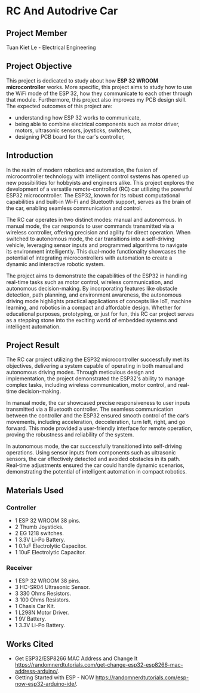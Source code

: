 # RC And Autodrive Car
## Project Member
Tuan Kiet Le - Electrical Engineering
## Project Objective
This project is dedicated to study about how **ESP 32 WROOM microcontroller** works. More specific, this project aims to study how to use the WiFi mode of the ESP 32, how they communicate to each other through that module. Furthermore, this project also improves my PCB design skill. The expected outcomes of this project are:
* understanding how ESP 32 works to communicate,
* being able to combine electrical components such as motor driver, motors, ultrasonic sensors, joysticks, switches,
* designing PCB board for the car's controller,
## Introduction
In the realm of modern robotics and automation, the fusion of microcontroller technology with intelligent control systems has opened up new possibilities for hobbyists and engineers alike. This project explores the development of a versatile remote-controlled (RC) car utilizing the powerful ESP32 microcontroller. The ESP32, known for its robust computational capabilities and built-in Wi-Fi and Bluetooth support, serves as the brain of the car, enabling seamless communication and control.

The RC car operates in two distinct modes: manual and autonomous. In manual mode, the car responds to user commands transmitted via a wireless controller, offering precision and agility for direct operation. When switched to autonomous mode, the car transitions into a self-driving vehicle, leveraging sensor inputs and programmed algorithms to navigate its environment intelligently. This dual-mode functionality showcases the potential of integrating microcontrollers with automation to create a dynamic and interactive robotic system.

The project aims to demonstrate the capabilities of the ESP32 in handling real-time tasks such as motor control, wireless communication, and autonomous decision-making. By incorporating features like obstacle detection, path planning, and environment awareness, the autonomous driving mode highlights practical applications of concepts like IoT, machine learning, and robotics in a compact and affordable design. Whether for educational purposes, prototyping, or just for fun, this RC car project serves as a stepping stone into the exciting world of embedded systems and intelligent automation.
## Project Result
The RC car project utilizing the ESP32 microcontroller successfully met its objectives, delivering a system capable of operating in both manual and autonomous driving modes. Through meticulous design and implementation, the project demonstrated the ESP32's ability to manage complex tasks, including wireless communication, motor control, and real-time decision-making.

In manual mode, the car showcased precise responsiveness to user inputs transmitted via a Bluetooth controller. The seamless communication between the controller and the ESP32 ensured smooth control of the car’s movements, including acceleration, decceleration, turn left, right, and go forward. This mode provided a user-friendly interface for remote operation, proving the robustness and reliability of the system.

In autonomous mode, the car successfully transitioned into self-driving operations. Using sensor inputs from components such as ultrasonic sensors, the car effectively detected and avoided obstacles in its path. Real-time adjustments ensured the car could handle dynamic scenarios, demonstrating the potential of intelligent automation in compact robotics.

## Materials Used
### Controller
* 1 ESP 32 WROOM 38 pins.
* 2 Thumb Joysticks.
* 2 EG 1218 switches.
* 1 3.3V Li-Po Battery.
* 1 0.1uF Electrolytic Capacitor.
* 1 10uF Electrolytic Capacitor.
### Receiver
* 1 ESP 32 WROOM 38 pins.
* 3 HC-SR04 Ultrasonic Sensor.
* 3 330 Ohms Resistors.
* 3 100 Ohms Resistors.
* 1 Chasis Car Kit.
* 1 L298N Motor Driver.
* 1 9V Battery.
* 1 3.3V Li-Po Battery.
## Works Cited
* Get ESP32/ESP8266 MAC Address and Change It
  https://randomnerdtutorials.com/get-change-esp32-esp8266-mac-address-arduino/.
* Getting Started with ESP - NOW
  https://randomnerdtutorials.com/esp-now-esp32-arduino-ide/.
